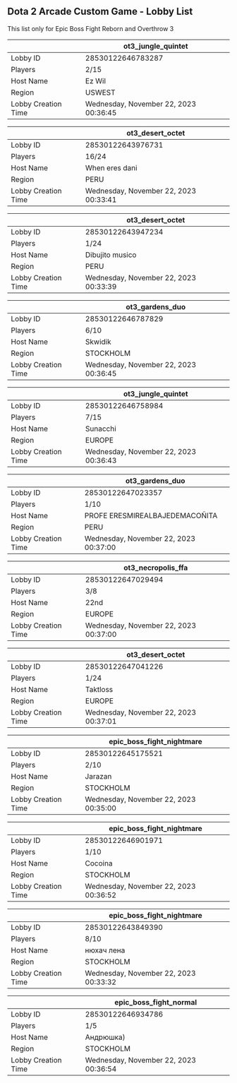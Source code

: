 ## Dota 2 Arcade Custom Game - Lobby List

This list only for Epic Boss Fight Reborn and Overthrow 3

|  | ot3_jungle_quintet |
| ------ | ------ |
| Lobby ID | 28530122646783287 |
| Players | 2/15 |
| Host Name | Ez Wil |
| Region | USWEST |
| Lobby Creation Time | Wednesday, November 22, 2023 00:36:45 |


|  | ot3_desert_octet |
| ------ | ------ |
| Lobby ID | 28530122643976731 |
| Players | 16/24 |
| Host Name | When eres dani |
| Region | PERU |
| Lobby Creation Time | Wednesday, November 22, 2023 00:33:41 |


|  | ot3_desert_octet |
| ------ | ------ |
| Lobby ID | 28530122643947234 |
| Players | 1/24 |
| Host Name | Dibujito musico |
| Region | PERU |
| Lobby Creation Time | Wednesday, November 22, 2023 00:33:39 |


|  | ot3_gardens_duo |
| ------ | ------ |
| Lobby ID | 28530122646787829 |
| Players | 6/10 |
| Host Name | Skwidik |
| Region | STOCKHOLM |
| Lobby Creation Time | Wednesday, November 22, 2023 00:36:45 |


|  | ot3_jungle_quintet |
| ------ | ------ |
| Lobby ID | 28530122646758984 |
| Players | 7/15 |
| Host Name | Sunacchi |
| Region | EUROPE |
| Lobby Creation Time | Wednesday, November 22, 2023 00:36:43 |


|  | ot3_gardens_duo |
| ------ | ------ |
| Lobby ID | 28530122647023357 |
| Players | 1/10 |
| Host Name | PROFE ERESMIREALBAJEDEMACOÑITA |
| Region | PERU |
| Lobby Creation Time | Wednesday, November 22, 2023 00:37:00 |


|  | ot3_necropolis_ffa |
| ------ | ------ |
| Lobby ID | 28530122647029494 |
| Players | 3/8 |
| Host Name | 22nd |
| Region | EUROPE |
| Lobby Creation Time | Wednesday, November 22, 2023 00:37:00 |


|  | ot3_desert_octet |
| ------ | ------ |
| Lobby ID | 28530122647041226 |
| Players | 1/24 |
| Host Name | Taktloss |
| Region | EUROPE |
| Lobby Creation Time | Wednesday, November 22, 2023 00:37:01 |


|  | epic_boss_fight_nightmare |
| ------ | ------ |
| Lobby ID | 28530122645175521 |
| Players | 2/10 |
| Host Name | Jarazan |
| Region | STOCKHOLM |
| Lobby Creation Time | Wednesday, November 22, 2023 00:35:00 |


|  | epic_boss_fight_nightmare |
| ------ | ------ |
| Lobby ID | 28530122646901971 |
| Players | 1/10 |
| Host Name | Cocoina |
| Region | STOCKHOLM |
| Lobby Creation Time | Wednesday, November 22, 2023 00:36:52 |


|  | epic_boss_fight_nightmare |
| ------ | ------ |
| Lobby ID | 28530122643849390 |
| Players | 8/10 |
| Host Name | нюхач лена |
| Region | STOCKHOLM |
| Lobby Creation Time | Wednesday, November 22, 2023 00:33:32 |


|  | epic_boss_fight_normal |
| ------ | ------ |
| Lobby ID | 28530122646934786 |
| Players | 1/5 |
| Host Name | Андрюшка) |
| Region | STOCKHOLM |
| Lobby Creation Time | Wednesday, November 22, 2023 00:36:54 |



